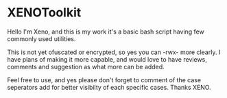 # XENOToolkit
Hello I'm Xeno, and this is my work it's a basic bash script having few commonly used utilities.

This is not yet ofuscated or encrypted, so yes you can -rwx- more clearly. I have plans of making it more capable, and would love to have reviews, comments and suggestion as what more can be added.

Feel free to use, and yes please don't forget to comment of the case seperators add for better visibilty of each specific cases.
Thanks XENO.
